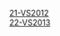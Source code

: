 [21-VS2012](E:/00-software-installation/21-VS2012_ULT_chs.iso)     
[22-VS2013](E:/00-software-installation/22-VS2013.rar)     
